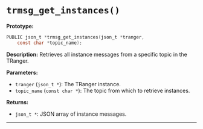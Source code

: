 # `trmsg_get_instances()`

**Prototype:**
```c
PUBLIC json_t *trmsg_get_instances(json_t *tranger,
    const char *topic_name);
```

**Description:**
Retrieves all instance messages from a specific topic in the TRanger.

**Parameters:**
- `tranger` (`json_t *`): The TRanger instance.
- `topic_name` (`const char *`): The topic from which to retrieve instances.

**Returns:**
- `json_t *`: JSON array of instance messages.

---
